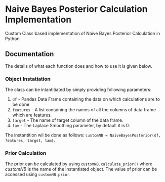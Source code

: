 # Naive Bayes Posterior Calculation Implementation
Custom Class based implementation of Naive Bayes Posterior Calculation in Python


## Documentation
The details of what each function does and how to use it is given below.

### Object Instatiation
The class can be intantitiated by simply providing following parameters:

1. `df` - Pandas Data Frame containing the data on which calculations are to be done.
2. `features` - A list containing the names of all the columns of data frame which are features.
3. `target` - The name of target column of the data frame.
4. `lam` - The Laplace Smoothing parameter, by default it is 0.

The instantition wil be done as follows: `customNB = NaiveBayesPosterior(df, features, target, lam)`.

### Prior Calculation
The prior can be calculated by using `customNB.calculate_prior()` where *customNB* is the name of the instantiated object. The value of prior can be accessed using `customNB.prior`.
